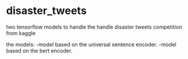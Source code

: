 # disaster_tweets
two tensorflow models to handle the handle disaster tweets competition from kaggle

the models:
-model based on the universal sentence encoder.
-model based on the bert encoder.

